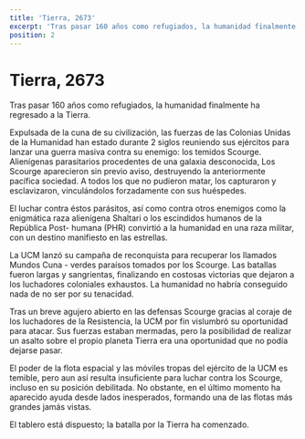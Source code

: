 ```yaml
---
title: 'Tierra, 2673'
excerpt: 'Tras pasar 160 años como refugiados, la humanidad finalmente ha regresado a la Tierra.'
position: 2
---
```


# Tierra, 2673

Tras pasar 160 años como refugiados, la humanidad finalmente ha regresado a la Tierra.

Expulsada de la cuna de su civilización, las fuerzas de las Colonias Unidas de la Humanidad han estado durante 2 siglos reuniendo sus ejércitos para lanzar una guerra masiva contra su enemigo: los temidos Scourge. Alienígenas parasitarios procedentes de una galaxia desconocida, Los Scourge aparecieron sin previo aviso, destruyendo la anteriormente pacífica sociedad. A todos los que no pudieron matar, los capturaron y esclavizaron, vinculándolos forzadamente con sus huéspedes.

El luchar contra éstos parásitos, así como contra otros enemigos como la enigmática raza alienígena Shaltari o los escindidos humanos de la República Post- humana (PHR) convirtió a la humanidad en una raza militar, con un destino manifiesto en las estrellas.

La UCM lanzó su campaña de reconquista para recuperar los llamados Mundos Cuna - verdes paraísos tomados por los Scourge. Las batallas fueron largas y sangrientas, finalizando en costosas victorias que dejaron a los luchadores coloniales exhaustos. La humanidad no habría conseguido nada de no ser por su tenacidad.

Tras un breve agujero abierto en las defensas Scourge gracias al coraje de los luchadores de la Resistencia, la UCM por fin vislumbró su oportunidad para atacar. Sus fuerzas estaban mermadas, pero la posibilidad de realizar un asalto sobre el propio planeta Tierra era una oportunidad que no podía dejarse pasar.

El poder de la flota espacial y las móviles tropas del ejército de la UCM es temible, pero aun así resulta insuficiente para luchar contra los Scourge, incluso en su posición debilitada. No obstante, en el último momento ha aparecido ayuda desde lados inesperados, formando una de las flotas más grandes jamás vistas.

El tablero está dispuesto; la batalla por la Tierra ha comenzado.

